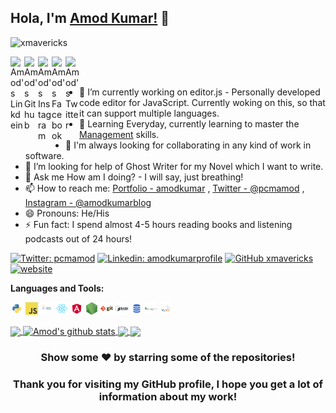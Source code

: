 ## Hola, I'm [Amod Kumar!](https://xmavericks.github.io/) 👋

<p align="left"> <img src="https://komarev.com/ghpvc/?username=xmavericks&label=Profile Views&color=blue&style=plastic" alt="xmavericks" /> </p>

<a href="https://linkedin.com/in/amodkumarprofile">
  <img align="left" alt="Amod's Linkdein" width="22px" src="https://cdn.jsdelivr.net/npm/simple-icons@v3/icons/linkedin.svg" />
</a>
<a href="https://github.com/xmavericks">
  <img align="left" alt="Amod's Github" width="22px" src="https://cdn.jsdelivr.net/npm/simple-icons@v3/icons/github.svg" />
</a>
<a href="https://instagram.com/amodkumarblog/">
  <img align="left" alt="Amod's Instagram" width="22px" src="https://cdn.jsdelivr.net/npm/simple-icons@v3/icons/instagram.svg" />
</a>
<a href="https://www.facebook.com/AmodKumarPatwa/">
  <img align="left" alt="Amod's Facebook" width="22px" src="https://cdn.jsdelivr.net/npm/simple-icons@v3/icons/facebook.svg" />
</a>
<a href="https://twitter.com/pcmamod">
  <img align="left" alt="Amod's Twitter" width="22px" src="https://cdn.jsdelivr.net/npm/simple-icons@v3/icons/twitter.svg" />
</a>

<br/>
<br/>

- 🔭 I’m currently working on editor.js - Personally developed code editor for JavaScript. Currently woking on this, so that it can support multiple languages.
- 🌱 Learning Everyday, currently learning to master the [Management](https://en.wikipedia.org/wiki/Management) skills.
- 👯 I'm always looking for collaborating in any kind of work in software.
- 🤔 I’m looking for help of Ghost Writer for my Novel which I want to write.
- 💬 Ask me How am I doing? - I will say, just breathing!
- 📫 How to reach me: [Portfolio - amodkumar](https://xmavericks.github.io/) , [Twitter - @pcmamod](https://twitter.com/pcmamod) , [Instagram - @amodkumarblog](https://www.instagram.com/amodkumarblog/)
- 😄 Pronouns: He/His
- ⚡ Fun fact: I spend almost 4-5 hours reading books and listening podcasts out of 24 hours!

[![Twitter: pcmamod](https://img.shields.io/twitter/follow/pcmamod?style=social)](https://twitter.com/pcmamod)
[![Linkedin: amodkumarprofile](https://img.shields.io/badge/-amodkumarprofile-blue?style=flat-square&logo=Linkedin&logoColor=white&link=https://www.linkedin.com/in/amodkumarprofile/)](https://www.linkedin.com/in/amodkumarprofile/)
[![GitHub xmavericks](https://img.shields.io/github/followers/xmavericks?label=follow&style=social)](https://github.com/xmavericks)
[![website](https://img.shields.io/badge/PortfolioWebsite-xmavericks.github-2648ff?style=flat-square&logo=google-chrome)](https://xmavericks.github.io/)

**Languages and Tools:**  

<code><img height="20" src="https://raw.githubusercontent.com/github/explore/80688e429a7d4ef2fca1e82350fe8e3517d3494d/topics/python/python.png"></code>
<code><img height="20" src="https://raw.githubusercontent.com/github/explore/80688e429a7d4ef2fca1e82350fe8e3517d3494d/topics/javascript/javascript.png"></code>
<code><img height="20" src="https://raw.githubusercontent.com/github/explore/80688e429a7d4ef2fca1e82350fe8e3517d3494d/topics/java/java.png"></code>
<code><img height="20" src="https://raw.githubusercontent.com/github/explore/80688e429a7d4ef2fca1e82350fe8e3517d3494d/topics/react/react.png"></code>
<code><img height="20" src="https://raw.githubusercontent.com/github/explore/80688e429a7d4ef2fca1e82350fe8e3517d3494d/topics/angular/angular.png"></code>
<code><img height="20" src="https://raw.githubusercontent.com/github/explore/80688e429a7d4ef2fca1e82350fe8e3517d3494d/topics/nodejs/nodejs.png"></code>
<code><img height="20" src="https://raw.githubusercontent.com/github/explore/80688e429a7d4ef2fca1e82350fe8e3517d3494d/topics/git/git.png"></code>
<code><img height="20" src="https://raw.githubusercontent.com/github/explore/80688e429a7d4ef2fca1e82350fe8e3517d3494d/topics/bash/bash.png"></code>
<code><img height="20" src="https://raw.githubusercontent.com/github/explore/80688e429a7d4ef2fca1e82350fe8e3517d3494d/topics/sql/sql.png"></code>
<code><img height="20" src="https://raw.githubusercontent.com/github/explore/80688e429a7d4ef2fca1e82350fe8e3517d3494d/topics/mongodb/mongodb.png"></code>
<code><img height="20" src="https://raw.githubusercontent.com/github/explore/80688e429a7d4ef2fca1e82350fe8e3517d3494d/topics/mysql/mysql.png"></code>

<a href="https://github.com/xmavericks">
  <img align="center" src="https://github-readme-stats.vercel.app/api/top-langs/?username=xmavericks&theme=dark&hide_langs_below=1" />
</a>
<a href="https://github.com/xmavericks">
 <img align="center" src="https://github-readme-stats.vercel.app/api?username=xmavericks&show_icons=true&theme=dark&line_height=27" alt="Amod's github stats"/ style="max-width:100%;">
</a>

<a href="https://github.com/mayankgbrc/Terroristic_chat_detector">
  <img align="center" src="https://github-readme-stats.vercel.app/api/pin/?username=xmavericks&repo=Code_Editor.js&theme=light" />

</a>
<a href="https://github.com/xprilion/distpano">
 <img align="center" src="https://github-readme-stats.vercel.app/api/pin/?username=xprilion&repo=distpano&theme=light" />
</a>

<div align="center">

### Show some ❤️ by starring some of the repositories!

</div>
<div align="center">
  
### Thank you for visiting my GitHub profile, I hope you get a lot of information about my work!
</div>

